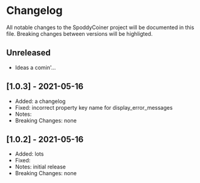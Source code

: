# Changelog

All notable changes to the SpoddyCoiner project will be documented in this file. 
Breaking changes between versions will be highligted.


## Unreleased

* Ideas a comin'... 


## [1.0.3] - 2021-05-16

* Added: a changelog
* Fixed: incorrect property key name for display_error_messages
* Notes: 
* Breaking Changes: none


## [1.0.2] - 2021-05-16

* Added: lots
* Fixed: 
* Notes: initial release
* Breaking Changes: none
